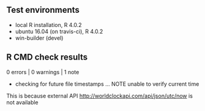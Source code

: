 ## Test environments
* local R installation, R 4.0.2
* ubuntu 16.04 (on travis-ci), R 4.0.2
* win-builder (devel)

## R CMD check results

0 errors | 0 warnings | 1 note

* checking for future file timestamps ... NOTE
  unable to verify current time

This is because external API http://worldclockapi.com/api/json/utc/now is not available
